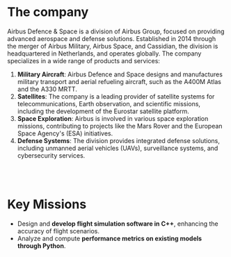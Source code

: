# The company

Airbus Defence & Space is a division of Airbus Group, focused on providing advanced aerospace and defense solutions. Established in 2014 through the merger of Airbus Military, Airbus Space, and Cassidian, the division is headquartered in Netherlands, and operates globally. The company specializes in a wide range of products and services:

1. **Military Aircraft**: Airbus Defence and Space designs and manufactures military transport and aerial refueling aircraft, such as the A400M Atlas and the A330 MRTT.
2. **Satellites**: The company is a leading provider of satellite systems for telecommunications, Earth observation, and scientific missions, including the development of the Eurostar satellite platform.
3. **Space Exploration**: Airbus is involved in various space exploration missions, contributing to projects like the Mars Rover and the European Space Agency's (ESA) initiatives.
4. **Defense Systems**: The division provides integrated defense solutions, including unmanned aerial vehicles (UAVs), surveillance systems, and cybersecurity services.

<br><br>

# Key Missions

- Design and **develop flight simulation software in C++**, enhancing the accuracy of flight scenarios.
- Analyze and compute **performance metrics on existing models through Python**.
